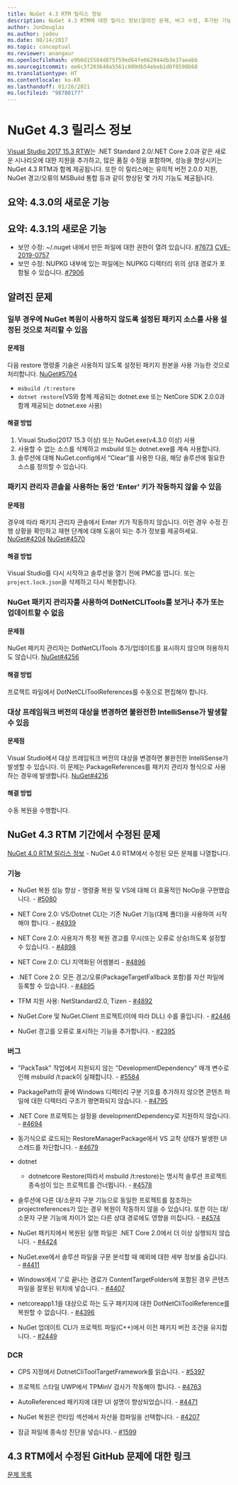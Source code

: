 ```yaml
---
title: NuGet 4.3 RTM 릴리스 정보
description: NuGet 4.3 RTM에 대한 릴리스 정보(알려진 문제, 버그 수정, 추가된 기능 및 DCR 포함).
author: JonDouglas
ms.author: jodou
ms.date: 08/14/2017
ms.topic: conceptual
ms.reviewer: anangaur
ms.openlocfilehash: e9b6d15584d875f59ed64fe662944db3e37aeabb
ms.sourcegitcommit: ee6c3f203648a5561c809db54ebeb1d0f0598b68
ms.translationtype: HT
ms.contentlocale: ko-KR
ms.lasthandoff: 01/26/2021
ms.locfileid: "98780177"
---
```

# <a name="nuget-43-release-notes"></a>NuGet 4.3 릴리스 정보

[Visual Studio 2017 15.3 RTW](https://www.visualstudio.com/news/releasenotes/vs2017-relnotes)는 .NET Standard 2.0/.NET Core 2.0과 같은 새로운 시나리오에 대한 지원을 추가하고, 많은 품질 수정을 포함하며, 성능을 향상시키는 NuGet 4.3 RTM과 함께 제공됩니다. 또한 이 릴리스에는 유의적 버전 2.0.0 지원, NuGet 경고/오류의 MSBuild 통합 등과 같이 향상된 몇 가지 기능도 제공됩니다.

## <a name="summary-whats-new-in-430"></a>요약: 4.3.0의 새로운 기능

## <a name="summary-whats-new-in-431"></a>요약: 4.3.1의 새로운 기능

* 보안 수정: ~/.nuget 내에서 만든 파일에 대한 권한이 열려 있습니다. [#7673](https://github.com/NuGet/Home/issues/7673) [CVE-2019-0757](https://portal.msrc.microsoft.com/en-us/security-guidance/advisory/CVE-2019-0757)
* 보안 수정: NUPKG 내부에 있는 파일에는 NUPKG 디렉터리 위의 상대 경로가 포함될 수 있습니다. [#7906](https://github.com/NuGet/Home/issues/7906)

## <a name="known-issues"></a>알려진 문제

### <a name="nuget-restore-may-treat-disabled-package-sources-as-enabled-in-some-cases"></a>일부 경우에 NuGet 복원이 사용하지 않도록 설정된 패키지 소스를 사용 설정된 것으로 처리할 수 있음

#### <a name="issue"></a>문제점

다음 restore 명령줄 기술은 사용하지 않도록 설정된 패키지 원본을 사용 가능한 것으로 처리합니다. [NuGet#5704](https://github.com/NuGet/Home/issues/5704)
- `msbuild /t:restore`
- `dotnet restore`(VS와 함께 제공되는 dotnet.exe 또는 NetCore SDK 2.0.0과 함께 제공되는 dotnet.exe 사용)

#### <a name="workaround"></a>해결 방법

1. Visual Studio(2017 15.3 이상) 또는 NuGet.exe(v4.3.0 이상) 사용
1. 사용할 수 없는 소스를 삭제하고 msbuild 또는 dotnet.exe를 계속 사용합니다.
1. 솔루션에 대해 NuGet.config에서 “Clear”를 사용한 다음, 해당 솔루션에 필요한 소스를 정의할 수 있습니다.

### <a name="while-using-package-manager-console-enter-key-may-not-work"></a>패키지 관리자 콘솔을 사용하는 동안 'Enter' 키가 작동하지 않을 수 있음

#### <a name="issue"></a>문제점

경우에 따라 패키지 관리자 콘솔에서 Enter 키가 작동하지 않습니다. 이런 경우 수정 진행 상황을 확인하고 재현 단계에 대해 도움이 되는 추가 정보를 제공하세요. [NuGet#4204](https://github.com/NuGet/Home/issues/4204) [NuGet#4570](https://github.com/NuGet/Home/issues/4570)

#### <a name="workaround"></a>해결 방법

Visual Studio를 다시 시작하고 솔루션을 열기 전에 PMC를 엽니다. 또는 `project.lock.json`을 삭제하고 다시 복원합니다.

### <a name="you-are-unable-to-view-add-or-update-dotnetclitools-using-nuget-package-manager"></a>NuGet 패키지 관리자를 사용하여 DotNetCLITools를 보거나 추가 또는 업데이트할 수 없음

#### <a name="issue"></a>문제점

NuGet 패키지 관리자는 DotNetCLITools 추가/업데이트를 표시하지 않으며 허용하지도 않습니다. [NuGet#4256](https://github.com/NuGet/Home/issues/4256)

#### <a name="workaround"></a>해결 방법

프로젝트 파일에서 DotNetCLIToolReferences를 수동으로 편집해야 합니다.

### <a name="retargeting-target-framework-version-may-lead-to-incomplete-intellisense"></a>대상 프레임워크 버전의 대상을 변경하면 불완전한 IntelliSense가 발생할 수 있음

#### <a name="issue"></a>문제점

Visual Studio에서 대상 프레임워크 버전의 대상을 변경하면 불완전한 IntelliSense가 발생할 수 있습니다. 이 문제는 PackageReferences를 패키지 관리자 형식으로 사용하는 경우에 발생합니다. [NuGet#4216](https://github.com/NuGet/Home/issues/4216)

#### <a name="workaround"></a>해결 방법

수동 복원을 수행합니다.

## <a name="issues-fixed-in-nuget-43-rtm-timeframe"></a>NuGet 4.3 RTM 기간에서 수정된 문제

[NuGet 4.0 RTM 릴리스 정보](../release-notes/nuget-4.0-RTM.md) - NuGet 4.0 RTM에서 수정된 모든 문제를 나열합니다.

### <a name="features"></a>기능

- NuGet 복원 성능 향상 - 명령줄 복원 및 VS에 대해 더 효율적인 NoOp을 구현했습니다. - [#5080](https://github.com/NuGet/Home/issues/5080)

- NET Core 2.0: VS/Dotnet CLI는 기존 NuGet 기능(대체 폴더)을 사용하여 시작해야 합니다. - [#4939](https://github.com/NuGet/Home/issues/4939)

- NET Core 2.0: 사용자가 특정 복원 경고를 무시(또는 오류로 상승)하도록 설정할 수 있습니다. - [#4898](https://github.com/NuGet/Home/issues/4898)

- NET Core 2.0: CLI 지역화된 어셈블리 - [#4896](https://github.com/NuGet/Home/issues/4896)

- .NET Core 2.0: 모든 경고/오류(PackageTargetFallback 포함)를 자산 파일에 등록할 수 있습니다. - [#4895](https://github.com/NuGet/Home/issues/4895)

- TFM 지원 사용: NetStandard2.0, Tizen - [#4892](https://github.com/NuGet/Home/issues/4892)

- NuGet.Core 및 NuGet.Client 프로젝트(이에 따라 DLL) 수를 줄입니다. - [#2446](https://github.com/NuGet/Home/issues/2446)

- NuGet 경고를 오류로 표시하는 기능을 추가합니다. - [#2395](https://github.com/NuGet/Home/issues/2395)

### <a name="bugs"></a>버그

- "PackTask" 작업에서 지원되지 않는 "DevelopmentDependency" 매개 변수로 인해 msbuild /t:pack이 실패합니다. - [#5584](https://github.com/NuGet/Home/issues/5584)

- PackagePath의 끝에 Windows 디렉터리 구분 기호를 추가하지 않으면 콘텐츠 파일에 대한 디렉터리 구조가 평면화되지 않습니다. - [#4795](https://github.com/NuGet/Home/issues/4795)

- .NET Core 프로젝트는 설정을 developmentDependency로 지원하지 않습니다. - [#4694](https://github.com/NuGet/Home/issues/4694)

- 동기식으로 로드되는 RestoreManagerPackage에서 VS 교착 상태가 발생한 UI 스레드를 차단합니다. - [#4679](https://github.com/NuGet/Home/issues/4679)

- dotnet
  - dotnetcore Restore(따라서 msbuild /t:restore)는 명시적 솔루션 프로젝트 종속성이 있는 프로젝트를 건너뜁니다. - [#4578](https://github.com/NuGet/Home/issues/4578)

- 솔루션에 다른 대/소문자 구분 기능으로 동일한 프로젝트를 참조하는 projectreferences가 있는 경우 복원이 작동하지 않을 수 있습니다. 또한 이는 대/소문자 구분 기능에 차이가 없는 다른 상대 경로에도 영향을 미칩니다. - [#4574](https://github.com/NuGet/Home/issues/4574)

- NuGet 패키지에서 복원된 실행 파일은 .NET Core 2.0에서 더 이상 실행되지 않습니다. - [#4424](https://github.com/NuGet/Home/issues/4424)

- NuGet.exe에서 솔루션 파일을 구문 분석할 때 예외에 대한 세부 정보를 숨깁니다. - [#4411](https://github.com/NuGet/Home/issues/4411)

- Windows에서 '/'로 끝나는 경로가 ContentTargetFolders에 포함된 경우 콘텐츠 파일을 잘못된 위치에 넣습니다. - [#4407](https://github.com/NuGet/Home/issues/4407)

- netcoreapp1.1을 대상으로 하는 도구 패키지에 대한 DotNetCliToolReference를 복원할 수 없습니다. - [#4396](https://github.com/NuGet/Home/issues/4396)

- NuGet 업데이트 CLI가 프로젝트 파일(C++)에서 이전 패키지 버전 조건을 유지합니다. - [#2449](https://github.com/NuGet/Home/issues/2449)

### <a name="dcrs"></a>DCR

- CPS 지정에서 DotnetCliToolTargetFramework를 읽습니다. - [#5397](https://github.com/NuGet/Home/issues/5397)

- 프로젝트 스타일 UWP에서 TPMinV 검사가 작동해야 합니다. - [#4763](https://github.com/NuGet/Home/issues/4763)

- AutoReferenced 패키지에 대한 UI 설명이 향상되었습니다. - [#4471](https://github.com/NuGet/Home/issues/4471)

- NuGet 복원은 런타임 섹션에서 자산을 컴파일을 선택합니다. - [#4207](https://github.com/NuGet/Home/issues/4207)

- 잠금 파일에 종속성 진단을 넣습니다. - [#1599](https://github.com/NuGet/Home/issues/1599)

## <a name="links-to-github-issues-fixed-in-43-rtm"></a>4\.3 RTM에서 수정된 GitHub 문제에 대한 링크

[문제 목록](https://github.com/NuGet/Home/issues?q=is%3Aissue+is%3Aclosed+milestone%3A%224.3")
